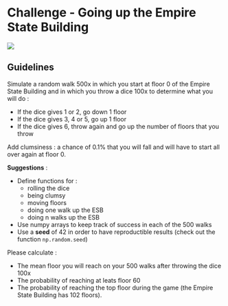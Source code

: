 # Challenge - Going up the Empire State Building

![](https://images.unsplash.com/photo-1528449995200-88f6f5734325?ixlib=rb-1.2.1&ixid=eyJhcHBfaWQiOjEyMDd9&auto=format&fit=crop&w=1053&q=80)

## Guidelines

Simulate a random walk 500x in which you start at floor 0 of the Empire State Building and in which you throw a dice 100x to determine what you will do :
- If the dice gives 1 or 2, go down 1 floor
- If the dice gives 3, 4 or 5, go up 1 floor
- If the dice gives 6, throw again and go up the number of floors that you throw

Add clumsiness : a chance of 0.1% that you will fall and will have to start all over again at floor 0.

**Suggestions** :
- Define functions for : 
    - rolling the dice
    - being clumsy
    - moving floors
    - doing one walk up the ESB
    - doing n walks up the ESB
- Use numpy arrays to keep track of success in each of the 500 walks
- Use a **seed** of 42 in order to have reproductible results (check out the function `np.random.seed`)

Please calculate :
- The mean floor you will reach on your 500 walks after throwing the dice 100x
- The probability of reaching at leats floor 60
- The probability of reaching the top floor during the game (the Empire State Building has 102 floors).
